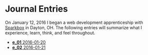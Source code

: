 # Journal Entries

On January 12, 2016 I began a web development apprenticeship with [Sparkbox](http://seesparkbox.com) in Dayton, OH. The following entries will summarize what I experience, learn, think, and feel throughout.
<!-- inject -->
- [**e_01** 2016-01-20](./entries/2016-01-20.md)
- [**e_02** 2016-01-21](./entries/2016-01-21.md)
<!-- /inject -->

